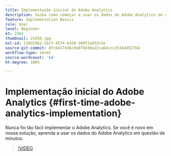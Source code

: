 ```yaml
---
title: Implementação inicial do Adobe Analytics
description: Saiba como começar a usar os dados do Adobe Analytics em questão de minutos.
feature: Implementation Basics
role: User
level: Beginner
kt: 2362
thumbnail: 25456.jpg
exl-id: 110d2962-cbcf-4574-bd39-308f2ad33c5e
source-git-commit: 8fc641743bc9e07b838a22ca64ccc15344d52764
workflow-type: tm+mt
source-wordcount: '54'
ht-degree: 100%

---
```


# Implementação inicial do Adobe Analytics {#first-time-adobe-analytics-implementation}

Nunca foi tão fácil implementar o Adobe Analytics. Se você é novo em nossa solução, aprenda a usar os dados do Adobe Analytics em questão de minutos.

>[!VIDEO](https://video.tv.adobe.com/v/25456/?quality=12&learn=on)
